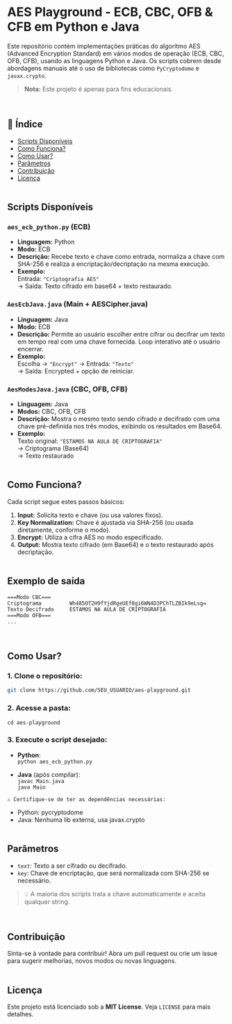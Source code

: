 # AES Playground - ECB, CBC, OFB & CFB em Python e Java

Este repositório contém implementações práticas do algoritmo AES (Advanced Encryption Standard) em vários modos de operação (ECB, CBC, OFB, CFB), usando as linguagens Python e Java. Os scripts cobrem desde abordagens manuais até o uso de bibliotecas como `PyCryptodome` e `javax.crypto`.

> **Nota:** Este projeto é apenas para fins educacionais.

<br>

## 📑 Índice
- [Scripts Disponíveis](#-scripts-disponíveis)
- [Como Funciona?](#️-como-funciona)
- [Como Usar?](#-como-usar)
- [Parâmetros](#️-parâmetros)
- [Contribuição](#-contribuição)
- [Licença](#-licença)
<br><br>

## Scripts Disponíveis

### `aes_ecb_python.py` (ECB)

- **Linguagem:** Python  
- **Modo:** ECB  
- **Descrição:** Recebe texto e chave como entrada, normaliza a chave com SHA-256 e realiza a encriptação/decriptação na mesma execução.  
- **Exemplo:**  
  Entrada: `"Criptografia AES"`  
  → Saída: Texto cifrado em base64 + texto restaurado.

### `AesEcbJava.java` (Main + AESCipher.java)

- **Linguagem:** Java  
- **Modo:** ECB  
- **Descrição:** Permite ao usuário escolher entre cifrar ou decifrar um texto em tempo real com uma chave fornecida. Loop interativo até o usuário encerrar.  
- **Exemplo:**  
  Escolha → `"Encrypt"` → Entrada: `"Texto"`  
  → Saída: Encrypted + opção de reiniciar.

### `AesModesJava.java` (CBC, OFB, CFB)

- **Linguagem:** Java  
- **Modos:** CBC, OFB, CFB  
- **Descrição:** Mostra o mesmo texto sendo cifrado e decifrado com uma chave pré-definida nos três modos, exibindo os resultados em Base64.  
- **Exemplo:**  
  Texto original: `"ESTAMOS NA AULA DE CRIPTOGRAFIA"`  
  → Criptograma (Base64)  
  → Texto restaurado
<br><br>

## Como Funciona?
Cada script segue estes passos básicos:
1. **Input:** Solicita texto e chave (ou usa valores fixos).
2. **Key Normalization:** Chave é ajustada via SHA-256 (ou usada diretamente, conforme o modo).
3. **Encrypt:** Utiliza a cifra AES no modo especificado.
4. **Output:** Mostra texto cifrado (em Base64) e o texto restaurado após decriptação.
<br><br>

## Exemplo de saída
```
===Modo CBC===
Criptograma 		Wh485OT2H9fYjdRgeUEf8gi6WN4D3PChTLZBIk9eLsg=
Texto Decifrado 	ESTAMOS NA AULA DE CRIPTOGRAFIA
===Modo OFB===
...
```
<br>

## Como Usar?

### 1. Clone o repositório:
```bash
git clone https://github.com/SEU_USUARIO/aes-playground.git
```
### 2. Acesse a pasta:
	cd aes-playground
### 3. Execute o script desejado:
* **Python**: <br> `python aes_ecb_python.py`

* **Java** (após compilar): <br> `javac Main.java` <br> `java Main`
    
```
⚠️ Certifique-se de ter as dependências necessárias:
```
* Python: pycryptodome
* Java: Nenhuma lib externa, usa javax.crypto
<br><br>

## Parâmetros
* `text`: Texto a ser cifrado ou decifrado.
* `key`: Chave de encriptação, que será normalizada com SHA-256 se necessário.
>   💡 A maioria dos scripts trata a chave automaticamente e aceita qualquer string.

<br>

## Contribuição
Sinta-se à vontade para contribuir! 
Abra um pull request ou crie um issue para sugerir melhorias, novos modos ou novas linguagens.
<br><br>

## Licença
Este projeto está licenciado sob a **MIT License**. 
Veja `LICENSE` para mais detalhes.
